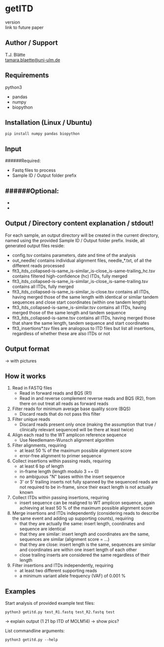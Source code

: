 # getITD
version  
link to future paper

## Author / Support
T.J. Blätte  
tamara.blaette@uni-ulm.de

## Requirements
python3
- pandas
- numpy
- biopython

## Installation (Linux / Ubuntu)
```
pip install numpy pandas biopython
```

## Input
######Required:
- Fastq files to process
- Sample ID / Output folder prefix  

######Optional:
-
-
-


## Output / Directory content explanation / stdout!
For each sample, an output directory will be created in the current directory, named using the provided Sample ID / Output folder prefix.
Inside, all generated output files reside:
- config.tsv contains parameters, date and time of the analysis
- out\_needle/ contains individual alignment files, needle\_\*.txt, of all the different reads processed
- flt3\_itds\_collapsed-is-same\_is-similar\_is-close\_is-same-trailing\_hc.tsv contains filtered high-confidence (hc) ITDs, fully merged
- flt3\_itds\_collapsed-is-same\_is-similar\_is-close\_is-same-trailing.tsv contains all ITDs, fully merged
- flt3\_itds\_collapsed-is-same\_is-similar\_is-close.tsv contains all ITDs, having merged those of the same length with identical or similar tandem sequences and close start coordinates (within one tandem length)
- flt3\_itds\_collapsed-is-same\_is-similar.tsv contains all ITDs, having merged those of the same length and tandem sequence
- flt3\_itds\_collapsed-is-same.tsv contains all ITDs, having merged those that share the same length, tandem sequence and start coordinates
- flt3\_insertions\*.tsv files are analogous to ITD files but list all insertions, regardless of whether these are also ITDs or not

## Output format
-> with pictures


## How it works
1. Read in FASTQ files
    - Read in forward reads and BQS (R1)
    - Read in and reverse complement reverse reads and BQS (R2), from there on out treat all reads as forward reads
2. Filter reads for minimum average base quality score (BQS)
    - Discard reads that do not pass this filter
3. Filter unique reads
    - Discard reads present only once (making the assumption that true / clinically relevant sequenced will be there at least twice)
4. Align each read to the WT amplicon reference sequence
    - Use Needlemann-Wunsch alignment algorithm
5. Filter alignments, requiring
    - at least 50 % of the maximum possible alignment score
    - error-free alignment to primer sequence
6. Collect insertions within passing reads, requiring
    - at least 6 bp of length
    - in-frame length (length modulo 3 == 0)
    - no ambiguous "N" bases within the insert sequence
    - 3' or 5' trailing inserts not fully spanned by the sequenced reads are not required to be in-frame, since their exact length is not actually known
7. Collect ITDs within passing insertions, requiring
    - insert sequence can be realigned to WT amplicon sequence, again achieving at least 50 % of the maximum possible alignment score
8. Merge insertions and ITDs independently (considering reads to describe the same event and adding up supporting counts), requiring
    - that they are actually the same: insert length, coordinates and sequence are identical
    - that they are similar: insert length and coordinates are the same, sequences are similar (alignment score = ...)
    - that they are close: insert length is the same, sequences are similar and coordinates are within one insert length of each other
    - close trailing inserts are considered the same regardless of their length
9. Filter insertions and ITDs independently, requiring
    - at least two different supporting reads
    - a minimum variant allele frequency (VAF) of 0.001 %



## Examples
Start analysis of provided example test files:
```
python3 getitd.py test_R1.fastq test_R2.fastq test
```
-> explain output (1 21 bp ITD of MOLM14) -> show pics?

List commandline arguments:
```
python3 getitd.py --help
```
